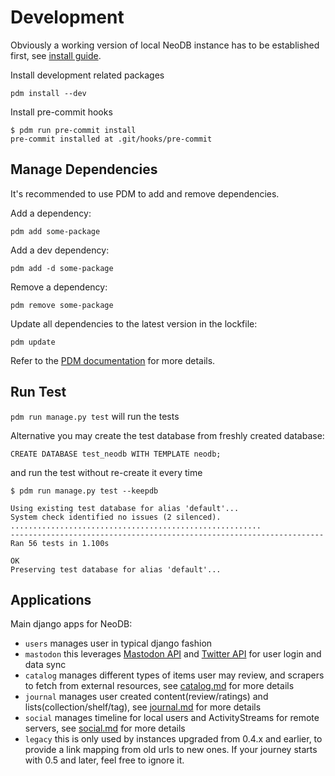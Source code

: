 Development
===========

Obviously a working version of local NeoDB instance has to be established first, see [install guide](install.md).

Install development related packages
```
pdm install --dev
```

Install pre-commit hooks
```
$ pdm run pre-commit install
pre-commit installed at .git/hooks/pre-commit
```

Manage Dependencies
-------------------

It's recommended to use PDM to add and remove dependencies.

Add a dependency:

```
pdm add some-package
```

Add a dev dependency:

```
pdm add -d some-package
```

Remove a dependency:

```
pdm remove some-package
```

Update all dependencies to the latest version in the lockfile:

```
pdm update
```

Refer to the [PDM documentation](https://pdm.fming.dev/latest/usage/dependency) for more details.

Run Test
--------
`pdm run manage.py test` will run the tests

Alternative you may create the test database from freshly created database:
```
CREATE DATABASE test_neodb WITH TEMPLATE neodb;
```
and run the test without re-create it every time
```
$ pdm run manage.py test --keepdb

Using existing test database for alias 'default'...
System check identified no issues (2 silenced).
........................................................
----------------------------------------------------------------------
Ran 56 tests in 1.100s

OK
Preserving test database for alias 'default'...
```


Applications
------------
Main django apps for NeoDB:
 - `users` manages user in typical django fashion
 - `mastodon` this leverages [Mastodon API](https://docs.joinmastodon.org/client/intro/) and [Twitter API](https://developer.twitter.com/en/docs/twitter-api) for user login and data sync
 - `catalog` manages different types of items user may review, and scrapers to fetch from external resources, see [catalog.md](catalog.md) for more details
 - `journal` manages user created content(review/ratings) and lists(collection/shelf/tag), see [journal.md](journal.md) for more details
 - `social` manages timeline for local users and ActivityStreams for remote servers, see [social.md](social.md) for more details
 - `legacy` this is only used by instances upgraded from 0.4.x and earlier, to provide a link mapping from old urls to new ones. If your journey starts with 0.5 and later, feel free to ignore it.
